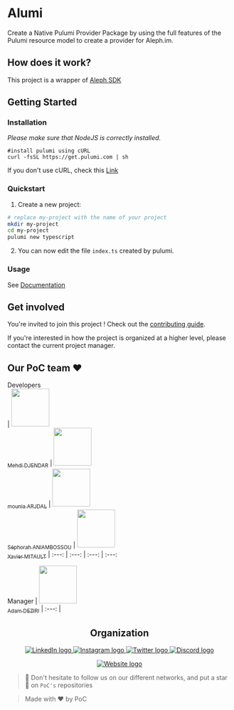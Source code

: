 # Alumi

Create a Native Pulumi Provider Package by using the full features of the Pulumi resource model to create a provider for Aleph.im.

## How does it work?

This project is a wrapper of [Aleph SDK](https://github.com/aleph-im/aleph-sdk-ts)

## Getting Started

### Installation

_Please make sure that NodeJS is correctly installed._

```
#install pulumi using cURL
curl -fsSL https://get.pulumi.com | sh
```

If you don't use cURL, check this [Link](https://www.pulumi.com/docs/install/)

### Quickstart

1. Create a new project:

```bash
# replace my-project with the name of your project
mkdir my-project
cd my-project
pulumi new typescript
```

2. You can now edit the file `index.ts` created by pulumi.

### Usage

See [Documentation](./DOCS.md)

## Get involved

You're invited to join this project ! Check out the [contributing guide](./CONTRIBUTING.md).

If you're interested in how the project is organized at a higher level, please contact the current project manager.

## Our PoC team ❤️

Developers  
| [<img src="https://github.com/SloWayyy.png?size=85" width=85><br><sub>Mehdi DJENDAR</sub>](https://github.com/SloWayyy) | [<img src="https://github.com/moonia.png?size=85" width=85><br><sub>mounia ARJDAL</sub>](https://github.com/moonia) | [<img src="https://github.com/sephorah.png?size=85" width=85><br><sub>Séphorah ANIAMBOSSOU</sub>](https://github.com/sephorah) | [<img src="https://github.com/Saverio976.png?size=85" width=85><br><sub>Xavier MITAULT</sub>](https://github.com/Saverio976)
| :---: | :---: | :---: | :---:

Manager
| [<img src="https://github.com/adamdeziri.png?size=85" width=85><br><sub>Adam DEZIRI</sub>](https://github.com/adamdeziri)
| :---: |

<h2 align=center>
Organization
</h2>

<p align='center'>
    <a href="https://www.linkedin.com/company/pocinnovation/mycompany/">
        <img src="https://img.shields.io/badge/LinkedIn-0077B5?style=for-the-badge&logo=linkedin&logoColor=white" alt="LinkedIn logo">
    </a>
    <a href="https://www.instagram.com/pocinnovation/">
        <img src="https://img.shields.io/badge/Instagram-E4405F?style=for-the-badge&logo=instagram&logoColor=white" alt="Instagram logo"
>
    </a>
    <a href="https://twitter.com/PoCInnovation">
        <img src="https://img.shields.io/badge/Twitter-1DA1F2?style=for-the-badge&logo=twitter&logoColor=white" alt="Twitter logo">
    </a>
    <a href="https://discord.com/invite/Yqq2ADGDS7">
        <img src="https://img.shields.io/badge/Discord-7289DA?style=for-the-badge&logo=discord&logoColor=white" alt="Discord logo">
    </a>
</p>
<p align=center>
    <a href="https://www.poc-innovation.fr/">
        <img src="https://img.shields.io/badge/WebSite-1a2b6d?style=for-the-badge&logo=GitHub Sponsors&logoColor=white" alt="Website logo">
    </a>
</p>

> 🚀 Don't hesitate to follow us on our different networks, and put a star 🌟 on `PoC's` repositories

> Made with ❤️ by PoC
